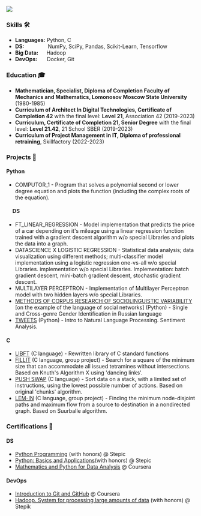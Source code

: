 ![](https://komarev.com/ghpvc/?username=dbadeev)


### Skills 🛠️
- **Languages:** Python, C
- **DS:**   &nbsp;&nbsp;&nbsp;&nbsp;&nbsp;&nbsp;&nbsp;&nbsp;&nbsp;&nbsp;&nbsp;&nbsp;&nbsp;&nbsp; NumPy, SciPy, Pandas, Scikit-Learn, Tensorflow
- **Big Data:**  &nbsp;Hadoop
- **DevOps:**    &nbsp;Docker, Git


### Education 🎓
- **Mathematician, Specialist, Diploma of Completion Faculty of Mechanics and Mathematics, Lomonosov Moscow State University** (1980-1985)
- **Curriculum of Architect In Digital Technologies, Certificate of Completion 42** with the final level: **Level 21**,  Association 42 (2019-2023)
-  **Curriculum, Certificate of Completion 21, Senior Degree** with the final level: **Level 21.42**, 21 School SBER (2019-2023)
-  **Curriculum of Project Management in IT, Diploma of professional retraining**, Skillfactory (2022-2023)


### Projects 🐾
#### Python
- COMPUTOR_1 -  Program that solves a polynomial second or lower degree equation and plots the function (including the complex roots of the equation).
#### &nbsp;&nbsp;&nbsp;&nbsp; DS
- FT_LINEAR_REGRESSION - Model implementation that predicts the price of a car depending on it's mileage using a linear regression function trained with a gradient descent algorithm w/o special Libraries and plots the data into a graph.
- DATASCIENCE X LOGISTIC REGRESSION - Statistical data analysis; data visualization using different methods; multi-classifier model implementation using a logistic regression one-vs-all w/o special Libraries. implementation w/o special Libraries. Implementation: batch gradient descent, mini-batch gradient descent, stochastic gradient descent. 
- MULTILAYER PERCEPTRON - Implementation of Multilayer Perceptron model with two hidden layers w/o special Libraries. 
- [METHODS OF CORPUS RESEARCH OF SOCIOLINGUISTIC VARIABILITY](https://github.com/dbadeev/gender_profiling) [on the example of the language of social networks] (Python) - Single and Cross-genre Gender Identification in Russian language
- [TWEETS](https://) (Python) - Intro to Natural Language Processing. Sentiment Analysis.
#### C
- [LIBFT](https://github.com/dbadeev/LIBFT) (C language) - Rewritten library of C standard functions
- [FILLIT](https://github.com/dbadeev/fillit) (C language, group project) - Search for a square of the minimum size that can accommodate all issued tetramines  without intersections. Based on Knuth's Algorithm X using 'dancing links'.
- [PUSH SWAP](https://github.com/dbadeev/PUSH-SWAP) (C language) - Sort data on a stack, with a limited set of instructions, using the lowest possible number of actions. Based on  original 'chunks' algorithm. 
- [LEM-IN](https://user-images.githubusercontent.com/50623941/135349368-7c5a1bb1-de58-4571-b185-3f0fa40d59ab.png) (C language, group project) - Finding the minimum node-disjoint paths and maximum flow from a source to destination in a nondirected graph. Based on Suurballe algorithm.



### Certifications 📜
#### DS
- [Python Programming](https://user-images.githubusercontent.com/50623941/135367000-9572ecf6-5f82-4cb7-96f3-07347bf1a30f.png) (with honors) @ Stepic
- [Python: Basics and Applications](https://user-images.githubusercontent.com/50623941/135366951-0ee11ac6-1636-46f9-9461-f3c35484ad88.png)(with honors) @ Stepic
- [Mathematics and Python for Data Analysis](https://www.coursera.org/account/accomplishments/certificate/VCWCANNSDVVJ) @ Coursera
#### DevOps
- [Introduction to Git and GitHub](https://www.coursera.org/account/accomplishments/certificate/TMHPP3PY5SLF) @ Coursera
- [Hadoop. System for processing large amounts of data](https://user-images.githubusercontent.com/50623941/135366520-84a70b45-6dbf-4bbf-bfef-05b4e6a71b4f.png) (with honors) @ Stepik

<!--
**dbadeev/dbadeev** is a ✨ _special_ ✨ repository because its `README.md` (this file) appears on your GitHub profile.

Here are some ideas to get you started:

- 🔭 I’m currently working on ...
- 🌱 I’m currently learning ...
- 👯 I’m looking to collaborate on ...
- 🤔 I’m looking for help with ...
- 💬 Ask me about ...
- 📫 How to reach me: ...
- 😄 Pronouns: ...
- ⚡ Fun fact: ...
-->
